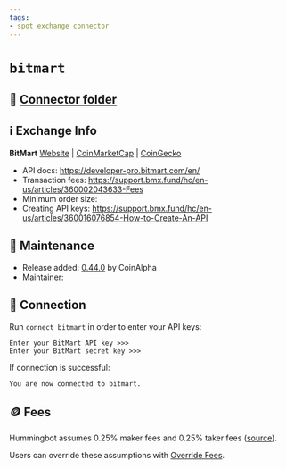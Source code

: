 ```yaml
---
tags:
- spot exchange connector
---
```


# `bitmart`

## 📁 [Connector folder](https://github.com/CoinAlpha/hummingbot/tree/development/hummingbot/connector/exchange/bitmart)

## ℹ️ Exchange Info

**BitMart**
[Website](https://www.bitmart.com/) | [CoinMarketCap](https://coinmarketcap.com/exchanges/bitmart/) | [CoinGecko](https://www.coingecko.com/en/exchanges/bitmart)

- API docs: https://developer-pro.bitmart.com/en/
- Transaction fees: https://support.bmx.fund/hc/en-us/articles/360002043633-Fees
- Minimum order size: 
- Creating API keys: https://support.bmx.fund/hc/en-us/articles/360016076854-How-to-Create-An-API

## 👷 Maintenance

- Release added: [0.44.0](/release-notes/0.44.0/) by CoinAlpha
- Maintainer:

## 🔑 Connection

Run `connect bitmart` in order to enter your API keys:

```
Enter your BitMart API key >>>
Enter your BitMart secret key >>>
```

If connection is successful:
```
You are now connected to bitmart.
```

## 🪙 Fees

Hummingbot assumes 0.25% maker fees and 0.25% taker fees ([source](https://github.com/CoinAlpha/hummingbot/blob/development/hummingbot/connector/exchange/bitmart/bitmart_utils.py#L17)).

Users can override these assumptions with [Override Fees](/global-configs/override-fees/).
